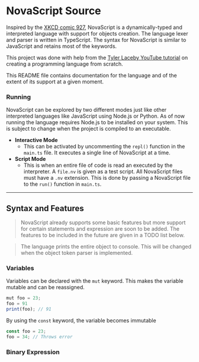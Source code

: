 # NovaScript Source

Inspired by the [XKCD comic 927](https://xkcd.com/927/), NovaScript is a dynamically-typed and interpreted language with support for objects creation.
The language lexer and parser is written in TypeScript. The syntax for NovaScript is similar to JavaScript and retains most of the keywords.

This project was done with help from the [Tyler Laceby YouTube tutorial](https://www.youtube.com/watch?v=8VB5TY1sIRo&list=PL_2VhOvlMk4UHGqYCLWc6GO8FaPl8fQTh) on creating a programming language from scratch.

This README file contains documentation for the language and of the extent of its support at a given moment.

### Running

NovaScript can be explored by two different modes just like other interpreted languages like JavaScript using Node.js or Python.
As of now running the language requires Node.js to be installed on your system. This is subject to change when the project is compiled to
an executable.

- **Interactive Mode**
  - This can be activated by uncommenting the `repl()` function in the `main.ts` file.
    It executes a single line of NovaScript at a time.
- **Script Mode**
  - This is when an entire file of code is read an executed by the interpreter. A `file.nv` is given as a test script. All NovaScript files must have a `.nv` extension.
    This is done by passing a NovaScript file to the `run()` function in `main.ts`.

---

## Syntax and Features

> NovaScript already supports some basic features but more support for certain statements and expression are soon
to be added. The features to be included in the future are given in a TODO list below.

> The language prints the entire object to console. This will be changed when the object token parser is implemented.
### Variables

Variables can be declared with the `mut` keyword. This makes the variable mutable and can be reassigned.

```javascript
mut foo = 23;
foo = 91
print(foo); // 91
```

By using the `const` keyword, the variable becomes immutable

```javascript
const foo = 23;
foo = 34; // Throws error
```

### Binary Expression


